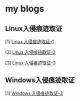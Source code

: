 # my blogs



## Linux入侵痕迹取证

\[1] [Linux 入侵痕迹取证-1](./Linux取证-(1).md)

\[2] [Linux 入侵痕迹取证-2](./Linux取证-(2).md)

\[3] [Linux 入侵痕迹取证-3](./Linux取证-(3).md)

## Windows入侵痕迹取证

\[1] [Windows 入侵痕迹取证-3](./Windows取证.md)

